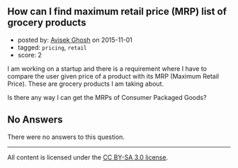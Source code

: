 ## How can I find maximum retail price (MRP) list of grocery products

- posted by: [Avisek Ghosh](https://stackexchange.com/users/1505676/avisek-ghosh) on 2015-11-01
- tagged: `pricing`, `retail`
- score: 2

I am working on a startup and there is a requirement where I have to compare the user given price of a product with its MRP (Maximum Retail Price). These are grocery products I am taking about. 

Is there any way I can get the MRPs of Consumer Packaged Goods?

## No Answers

There were no answers to this question.


---

All content is licensed under the [CC BY-SA 3.0 license](https://creativecommons.org/licenses/by-sa/3.0/).
